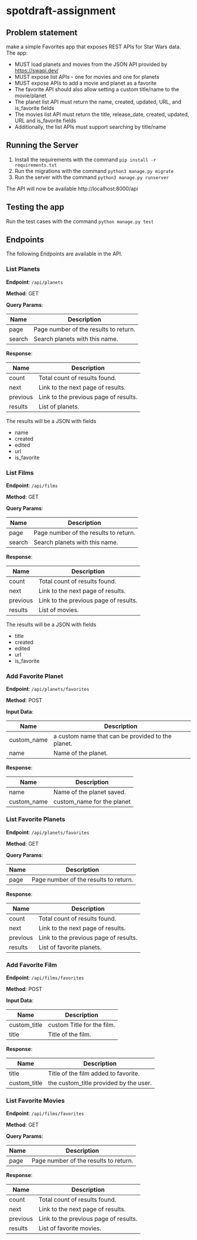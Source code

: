 # spotdraft-assignment

## Problem statement

make a simple Favorites app that exposes REST APIs for Star Wars data.
The app:
- MUST load planets and movies from the JSON API provided by https://swapi.dev/
- MUST expose list APIs - one for movies and one for planets
- MUST expose APIs to add a movie and planet as a favorite
- The favorite API should also allow setting a custom title/name to the movie/planet
- The planet list API must return the name, created, updated, URL, and is_favorite fields
- The movies list API must return the title, release_date, created, updated, URL and is_favorite fields
- Additionally, the list APIs must support searching by title/name

## Running the Server

1. Install the requirements with the command `pip install -r requirements.txt`
2. Run the migrations with the command `python3 manage.py migrate`
2. Run the server with the command `python3 manage.py runserver`

The API will now be available http://localhost:8000/api

## Testing the app

Run the test cases with the command `python manage.py test`

## Endpoints

The following Endpoints are available in the API.

### List Planets

**Endpoint**: `/api/planets`

**Method**: GET

**Query Params**:

Name | Description
--- | --- 
page | Page number of the results to return. 
search | Search planets with this name.

**Response**:

Name | Description
--- | --- 
count | Total count of results found. 
next | Link to the next page of results.
previous | Link to the previous page of results.
results | List of planets.

The results will be a JSON with fields
- name
- created
- edited
- url
- is_favorite


### List Films

**Endpoint**: `/api/films`

**Method**: GET

**Query Params**:

Name | Description
--- | --- 
page | Page number of the results to return. 
search | Search planets with this name.

**Response**:

Name | Description
--- | --- 
count | Total count of results found. 
next | Link to the next page of results.
previous | Link to the previous page of results.
results | List of movies.

The results will be a JSON with fields
- title
- created
- edited
- url
- is_favorite


### Add Favorite Planet

**Endpoint**: `/api/planets/favorites`

**Method**: POST

**Input Data**:

Name | Description
--- | --- 
custom_name | a custom name that can be provided to the planet. 
name | Name of the planet.

**Response**:

Name | Description
--- | --- 
name | Name of the planet saved. 
custom_name | custom_name for the planet


### List Favorite Planets

**Endpoint**: `/api/planets/favorites`

**Method**: GET

**Query Params**:

Name | Description
--- | --- 
page | Page number of the results to return. 

**Response**:

Name | Description
--- | --- 
count | Total count of results found. 
next | Link to the next page of results.
previous | Link to the previous page of results.
results | List of favorite planets.

### Add Favorite Film

**Endpoint**: `/api/films/favorites`

**Method**: POST

**Input Data**:

Name | Description
--- | --- 
custom_title | custom Title for the film. 
title | Title of the film.

**Response**:

Name | Description
--- | --- 
title | Title of the film added to favorite. 
custom_title | the custom_title provided by the user.


### List Favorite Movies

**Endpoint**: `/api/films/favorites`

**Method**: GET

**Query Params**:

Name | Description
--- | --- 
page | Page number of the results to return. 

**Response**:

Name | Description
--- | --- 
count | Total count of results found. 
next | Link to the next page of results.
previous | Link to the previous page of results.
results | List of favorite movies.
